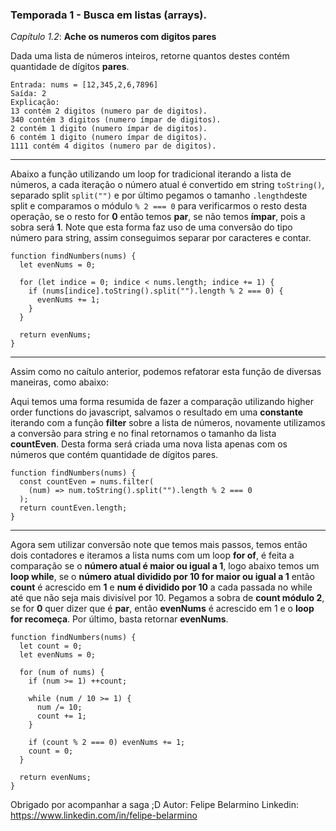 ### Temporada 1 - Busca em listas (arrays).

*Capítulo 1.2*: **Ache os numeros com digitos pares**

Dada uma lista de números inteiros, retorne quantos destes contém quantidade de dígitos **pares**.

```
Entrada: nums = [12,345,2,6,7896]
Saída: 2
Explicação: 
13 contém 2 digitos (numero par de digitos). 
340 contém 3 digitos (numero ímpar de digitos). 
2 contém 1 digito (numero ímpar de digitos).
6 contém 1 digito (numero ímpar de digitos).
1111 contém 4 digitos (numero par de digitos).
```

------

Abaixo a função utilizando um loop for tradicional iterando a lista de números, a cada iteração o número atual é convertido em string `toString()`, separado split `split("")` e por último pegamos o tamanho `.length`deste split e comparamos o módulo `% 2 === 0` para verificarmos o resto desta operação, se o resto for **0** então temos **par**, se não temos **ímpar**, pois a sobra será **1**. Note que esta forma faz uso de uma conversão do tipo número para string, assim conseguimos separar por caracteres e contar.

```function findNumbers(*nums*) {
function findNumbers(nums) {
  let evenNums = 0;

  for (let indice = 0; indice < nums.length; indice += 1) {
    if (nums[indice].toString().split("").length % 2 === 0) {
      evenNums += 1;
    }
  }

  return evenNums;
}
```

------

Assim como no caítulo anterior, podemos refatorar esta função de diversas maneiras, como abaixo:

Aqui temos uma forma resumida de fazer a comparação utilizando higher order functions do javascript, salvamos o resultado em uma **constante** iterando com a função **filter** sobre a lista de números, novamente utilizamos a conversão para string e no final retornamos o tamanho da lista **countEven**. Desta forma será criada uma nova lista apenas com os números que contém quantidade de dígitos pares.

```function findNumbers(*nums*) {
function findNumbers(nums) {
  const countEven = nums.filter(
    (num) => num.toString().split("").length % 2 === 0
  );
  return countEven.length;
}
```

------

Agora sem utilizar conversão note que temos mais passos, temos então dois contadores e iteramos a lista nums com um loop **for of**, é feita a comparação se o **número atual é maior ou igual a 1**, logo abaixo temos um **loop while**, se o **número atual dividido por 10 for maior ou igual a 1** então **count** é acrescido em **1** e **num é dividido por 10** a cada passada no while até que não seja mais divisível por 10. Pegamos a sobra de **count módulo 2**, se for **0** quer dizer que é **par**, então **evenNums** é acrescido em 1 e o **loop for recomeça**.  Por último, basta retornar **evenNums**.

``````
function findNumbers(nums) {
  let count = 0;
  let evenNums = 0;

  for (num of nums) {
    if (num >= 1) ++count;

    while (num / 10 >= 1) {
      num /= 10;
      count += 1;
    }

    if (count % 2 === 0) evenNums += 1;
    count = 0;
  }

  return evenNums;
}
``````





Obrigado por acompanhar a saga ;D
Autor: Felipe Belarmino
Linkedin: https://www.linkedin.com/in/felipe-belarmino



